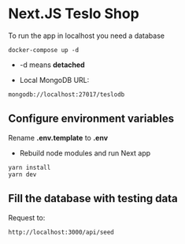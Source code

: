 # Next.JS Teslo Shop

To run the app in localhost you need a database

```
docker-compose up -d
```

- -d means **detached**

- Local MongoDB URL:

```
mongodb://localhost:27017/teslodb
```

## Configure environment variables

Rename **.env.template** to **.env**

- Rebuild node modules and run Next app

```
yarn install
yarn dev
```

## Fill the database with testing data

Request to:

```
​http://localhost:3000/api/seed
```
